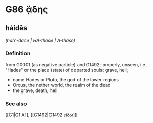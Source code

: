# G86 ᾅδης

## háidēs

_(hah'-dace | HA-thase | A-thase)_

### Definition

from G0001 (as negative particle) and G1492; properly, unseen, i.e., "Hades" or the place (state) of departed souls; grave, hell; 

- name Hades or Pluto, the god of the lower regions
- Orcus, the nether world, the realm of the dead
- the grave, death, hell

### See also

[[G1|G1 Α]], [[G1492|G1492 εἴδω]]
